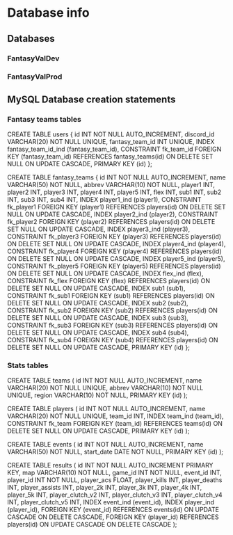 # Database info

## Databases

### FantasyValDev

### FantasyValProd

## MySQL Database creation statements

### Fantasy teams tables

CREATE TABLE users
{
	id INT NOT NULL AUTO_INCREMENT,
	discord_id VARCHAR(20) NOT NULL UNIQUE,
	fantasy_team_id INT UNIQUE,
	INDEX fantasy_team_id_ind (fantasy_team_id),
	CONSTRAINT fk_team_id FOREIGN KEY (fantasy_team_id) REFERENCES fantasy_teams(id) ON DELETE SET NULL ON UPDATE CASCADE,
	PRIMARY KEY (id)
};

CREATE TABLE fantasy_teams
{
	id INT NOT NULL AUTO_INCREMENT,
	name VARCHAR(50) NOT NULL,
	abbrev VARCHAR(10) NOT NULL,
	player1 INT,
	player2 INT,
	player3 INT,
	player4 INT,
	player5 INT,
	flex INT,
	sub1 INT,
	sub2 INT,
	sub3 INT,
	sub4 INT,
	INDEX player1_ind (player1),
	CONSTRAINT fk_player1 FOREIGN KEY (player1) REFERENCES players(id) ON DELETE SET NULL ON UPDATE CASCADE,
	INDEX player2_ind (player2),
	CONSTRAINT fk_player2 FOREIGN KEY (player2) REFERENCES players(id) ON DELETE SET NULL ON UPDATE CASCADE,
	INDEX player3_ind (player3),
	CONSTRAINT fk_player3 FOREIGN KEY (player3) REFERENCES players(id) ON DELETE SET NULL ON UPDATE CASCADE,
	INDEX player4_ind (player4),
	CONSTRAINT fk_player4 FOREIGN KEY (player4) REFERENCES players(id) ON DELETE SET NULL ON UPDATE CASCADE,
	INDEX player5_ind (player5),
	CONSTRAINT fk_player5 FOREIGN KEY (player5) REFERENCES players(id) ON DELETE SET NULL ON UPDATE CASCADE,
	INDEX flex_ind (flex),
	CONSTRAINT fk_flex FOREIGN KEY (flex) REFERENCES players(id) ON DELETE SET NULL ON UPDATE CASCADE,
	INDEX sub1 (sub1),
	CONSTRAINT fk_sub1 FOREIGN KEY (sub1) REFERENCES players(id) ON DELETE SET NULL ON UPDATE CASCADE,
	INDEX sub2 (sub2),
	CONSTRAINT fk_sub2 FOREIGN KEY (sub2) REFERENCES players(id) ON DELETE SET NULL ON UPDATE CASCADE,
	INDEX sub3 (sub3),
	CONSTRAINT fk_sub3 FOREIGN KEY (sub3) REFERENCES players(id) ON DELETE SET NULL ON UPDATE CASCADE,
	INDEX sub4 (sub4),
	CONSTRAINT fk_sub4 FOREIGN KEY (sub4) REFERENCES players(id) ON DELETE SET NULL ON UPDATE CASCADE,
	PRIMARY KEY (id)
};

### Stats tables

CREATE TABLE teams 
(
	id INT NOT NULL AUTO_INCREMENT,
	name VARCHAR(20) NOT NULL UNIQUE,
	abbrev VARCHAR(10) NOT NULL UNIQUE,
	region VARCHAR(10) NOT NULL,
	PRIMARY KEY (id)
);

CREATE TABLE players
(
	id INT NOT NULL AUTO_INCREMENT,
	name VARCHAR(20) NOT NULL UNIQUE,
	team_id INT,
	INDEX team_ind (team_id),
	CONSTRAINT fk_team FOREIGN KEY (team_id) REFERENCES teams(id) ON DELETE SET NULL ON UPDATE CASCADE,
	PRIMARY KEY (id)
);

CREATE TABLE events
(
	id INT NOT NULL AUTO_INCREMENT,
	name VARCHAR(50) NOT NULL,
	start_date DATE NOT NULL,
	PRIMARY KEY (id)
);

CREATE TABLE results
(
	id INT NOT NULL AUTO_INCREMENT PRIMARY KEY,
	map VARCHAR(10) NOT NULL,
	game_id INT NOT NULL,
	event_id INT,
	player_id INT NOT NULL,
	player_acs FLOAT,
	player_kills INT,
	player_deaths INT,
	player_assists INT,
	player_2k INT,
	player_3k INT,
	player_4k INT,
	player_5k INT,
	player_clutch_v2 INT,
	player_clutch_v3 INT,
	player_clutch_v4 INT,
	player_clutch_v5 INT,
	INDEX event_ind (event_id),
	INDEX player_ind (player_id),
	FOREIGN KEY (event_id) REFERENCES events(id) ON UPDATE CASCADE ON DELETE CASCADE,
	FOREIGN KEY (player_id) REFERENCES players(id) ON UPDATE CASCADE ON DELETE CASCADE
);
